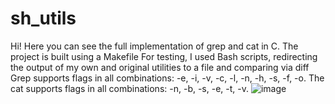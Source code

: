 # sh_utils

Hi! Here you can see the full implementation of grep and cat in C.
The project is built using a Makefile
For testing, I used Bash scripts, redirecting the output of my own and original utilities to a file and comparing via diff
Grep supports flags in all combinations: -e, -i, -v, -c, -l, -n, -h, -s, -f, -o.
The cat supports flags in all combinations: -n, -b, -s, -e, -t, -v.
![image](https://user-images.githubusercontent.com/90858372/216297513-7b2d08f7-389f-4113-b3cc-84e45a42a7cc.png)
